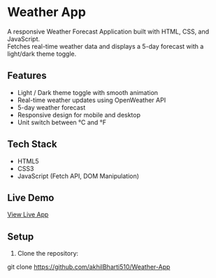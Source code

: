 # Weather App

A responsive Weather Forecast Application built with HTML, CSS, and JavaScript.  
Fetches real-time weather data and displays a 5-day forecast with a light/dark theme toggle.

## Features
- Light / Dark theme toggle with smooth animation
- Real-time weather updates using OpenWeather API
- 5-day weather forecast
- Responsive design for mobile and desktop
- Unit switch between °C and °F

## Tech Stack
- HTML5
- CSS3
- JavaScript (Fetch API, DOM Manipulation)

## Live Demo
[View Live App](https://akhilbharti510.github.io/Weather-App/)

## Setup
1. Clone the repository:

git clone https://github.com/akhilBharti510/Weather-App
